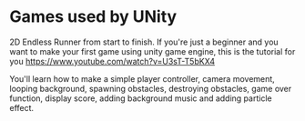 # Games used by UNity
2D Endless Runner from start to finish. If you're just a beginner and you want to make your first game using unity game engine, this is the tutorial for you https://www.youtube.com/watch?v=U3sT-T5bKX4

You'll learn how to make a simple player controller, camera movement, looping background, spawning obstacles, destroying obstacles, game over function, display score, adding background music and adding particle effect.
